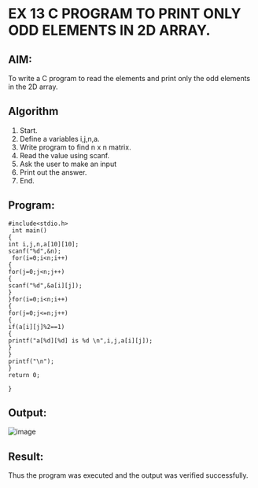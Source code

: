 # EX 13 C PROGRAM TO PRINT ONLY ODD ELEMENTS IN 2D ARRAY.
## AIM:
To write a C program to read the elements and print only the odd elements in the 2D array.

## Algorithm
1.	Start.
2.	Define a variables i,j,n,a.
3.	Write program to find n x n matrix.
4.	Read the value using scanf.
5.	Ask the user to make an input
6.	Print out the answer.
7.	End.   

## Program:
```
#include<stdio.h>
 int main()
{
int i,j,n,a[10][10];
scanf("%d",&n);
 for(i=0;i<n;i++)
{
for(j=0;j<n;j++)
{
scanf("%d",&a[i][j]);
}
}for(i=0;i<n;i++)
{
for(j=0;j<=n;j++)
{
if(a[i][j]%2==1)
{
printf("a[%d][%d] is %d \n",i,j,a[i][j]);
}
}
printf("\n");
}
return 0;
 
}

```

## Output:


![image](https://github.com/user-attachments/assets/ddde236b-9003-4fce-957a-0bed7c15c665)


## Result:
Thus the program was executed and the output was verified successfully.
